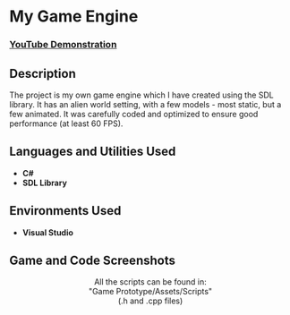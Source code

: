 <h1>My Game Engine</h1>

 ### [YouTube Demonstration](https://youtu.be/xkbgqPWuLDg?si=oZgbgN5RiNjxTZl_)

<h2>Description</h2>
The project is my own game engine which I have created using the SDL library. It has an alien world setting, with a few models - most static, but a few animated. It was carefully
coded and optimized to ensure good performance (at least 60 FPS).
<br />

<h2>Languages and Utilities Used</h2>

- <b>C#</b>
- <b>SDL Library</b>

<h2>Environments Used </h2>

- <b>Visual Studio</b>

<h2>Game and Code Screenshots</h2>

<p align="center">
All the scripts can be found in:</br>
"Game Prototype/Assets/Scripts"</br>
(.h and .cpp files)
